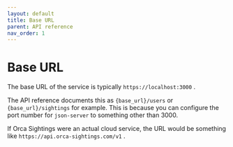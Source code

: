 ```yaml
---
layout: default
title: Base URL
parent: API reference
nav_order: 1
---
```


# Base URL

The base URL of the service is typically `https://localhost:3000` .

The API reference documents this as `{base_url}/users` or `{base_url}/sightings` for example. This is because you can configure the port number for `json-server` to something other than 3000.

If Orca Sightings were an actual cloud service, the URL would be something like `https://api.orca-sightings.com/v1` .
